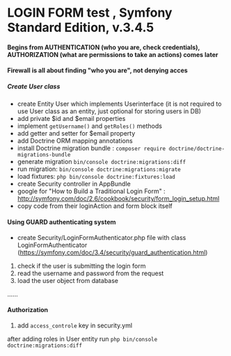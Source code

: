 LOGIN FORM test , Symfony Standard Edition, v.3.4.5
===================================================

#### Begins from AUTHENTICATION (who you are, check credentials), AUTHORIZATION (what are permissions to take an actions) comes later
#### Firewall is all about finding "who you are", not denying acces

##### Create User class 

* create Entity User which implements Userinterface (it is not required to use User class as an entity, just optional for storing users in DB)
* add private $id and $email properties
* implement ```getUsername()``` and ```getRoles()``` methods
* add getter and setter for $email property
* add Doctrine ORM mapping annotations
* install Doctrine migration bundle : ```composer require doctrine/doctrine-migrations-bundle```
* generate migration ```bin/console doctrine:migrations:diff```
* run migration: ```bin/console doctrine:migrations:migrate```
* load fixtures: ```php bin/console doctrine:fixtures:load```
* create Security controller in AppBundle
* google for "How to Build a Traditional Login Form" : http://symfony.com/doc/2.6/cookbook/security/form_login_setup.html
* copy code from their loginAction and form block itself

#### Using GUARD authenticating system

* create Security/LoginFormAuthenticator.php file with class LoginFormAuthenticator
(https://symfony.com/doc/3.4/security/guard_authentication.html)
1) check if the user is submitting the login form
2) read the username and password from the request
3) load the user object from database

......

#### Authorization
1) add ```access_controle``` key in security.yml

after adding roles in User entity run ```php bin/console doctrine:migrations:diff```





